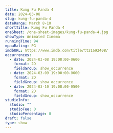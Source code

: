 ```yaml
---
title: Kung Fu Panda 4
date: 2024-03-08
slug: kung-fu-panda-4
dateRange: March 8-10
shortTitle: Kung Fu Panda 4
oneSheet: /one-sheet-images/kung-fu-panda-4.jpg
showType: Animated Cinema
runningTime: 94
mpaaRating: PG
imdbURL: https://www.imdb.com/title/tt21692408/
occurrences:
  - date: 2024-03-08 19:00:00-0600
    format: 2D
    fieldGroup: show_occurrence
  - date: 2024-03-09 19:00:00-0600
    format: 2D
    fieldGroup: show_occurrence
  - date: 2024-03-10 19:00:00-0500
    format: 2D
    fieldGroup: show_occurrence
studioInfo:
  studio: ""
  studioFee: 0
  studioPercentage: 0
draft: false
type: show
---
```

